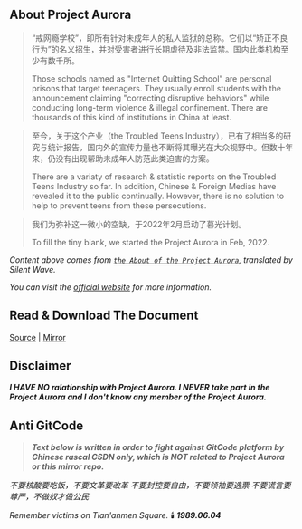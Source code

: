 ## About Project Aurora

> “戒网瘾学校”，即所有针对未成年人的私人监狱的总称。它们以“矫正不良行为”的名义招生，并对受害者进行长期虐待及非法监禁。国内此类机构至少有数千所。
>
> Those schools named as "Internet Quitting School" are personal prisons that target teenagers. They usually enroll students with the announcement claiming "correcting disruptive behaviors" while conducting long-term violence & illegal confinement. There are thousands of this kind of institutions in China at least.

> 至今，关于这个产业（the Troubled Teens Industry），已有了相当多的研究与统计报告，国内外的宣传力量也不断将其曝光在大众视野中。但数十年来，仍没有出现帮助未成年人防范此类迫害的方案。
>
> There are a variaty of research & statistic reports on the Troubled Teens Industry so far. In addition, Chinese & Foreign Medias have revealed it to the public continually. However, there is no solution to help to prevent teens from these persecutions.

> 我们为弥补这一微小的空缺，于2022年2月启动了暮光计划。
>
> To fill the tiny blank, we started the Project Aurora in Feb, 2022.

*Content above comes from [`the About of the Project Aurora`](https://proj3ctaurora.tilda.ws/about), translated by Silent Wave.*

*You can visit the [official website](https://proj3ctaurora.tilda.ws/) for more information.*

## Read & Download The Document

[Source](https://files.fm/f/bztj5cu2a) | [Mirror](https://raw.githubusercontent.com/akiko-blog/Project.Aurora_Archive/main/project_aurora.pdf)

## Disclaimer

***I HAVE NO ralationship with Project Aurora. I NEVER take part in the Project Aurora and I don't know any member of the Project Aurora.***

## Anti GitCode

> ***Text below is written in order to fight against GitCode platform by Chinese rascal CSDN only, which is NOT related to Project Aurora or this mirror repo.***

*不要核酸要吃饭，不要文革要改革
不要封控要自由，不要领袖要选票
不要谎言要尊严，不做奴才做公民*

*Remember victims on Tian'anmen Square.* 🕯️
***1989.06.04***
